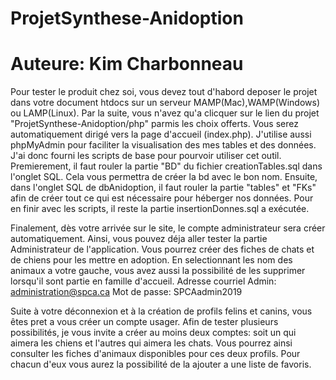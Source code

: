 # ProjetSynthese-Anidoption
# Auteure: Kim Charbonneau

Pour tester le produit chez soi, vous devez tout d'habord deposer le projet dans votre document htdocs sur un serveur MAMP(Mac),WAMP(Windows) ou LAMP(Linux). Par la suite, vous n'avez qu'a clicquer sur le lien du projet "ProjetSynthese-Anidoption/php" parmis les choix offerts. Vous serez automatiquement dirigé vers la page d'accueil (index.php). J'utilise aussi phpMyAdmin pour faciliter la visualisation des mes tables et des données. J'ai donc fourni les scripts de base pour pourvoir utiliser cet outil. Premierement, il faut rouler la partie "BD" du fichier creationTables.sql dans l'onglet SQL. Cela vous permettra de créer la bd avec le bon nom. Ensuite, dans l'onglet SQL de dbAnidoption, il faut rouler la partie "tables" et "FKs" afin de créer tout ce qui est nécessaire pour héberger nos données. Pour en finir avec les scripts, il reste la partie insertionDonnes.sql a exécutée.

Finalement, dès votre arrivée sur le site, le compte administrateur sera créer automatiquement. Ainsi, vous pouvez déja aller tester la partie Administrateur de l'application. Vous pourrez créer des fiches de chats et de chiens pour les mettre en adoption. En selectionnant les nom des animaux a votre gauche, vous avez aussi la possibilité de les supprimer lorsqu'il sont partie en famille d'accueil.
Adresse courriel Admin: administration@spca.ca
Mot de passe: SPCAadmin2019

Suite à votre déconnexion et à la création de profils felins et canins, vous êtes pret a vous créer un compte usager. Afin de tester plusieurs possibilités, je vous invite a créer au moins deux comptes: soit un qui aimera les chiens et l'autres qui aimera les chats.
Vous pourrez ainsi consulter les fiches d'animaux disponibles pour ces deux profils. Pour chacun d'eux vous aurez la possibilité de la ajouter a une liste de favoris.

